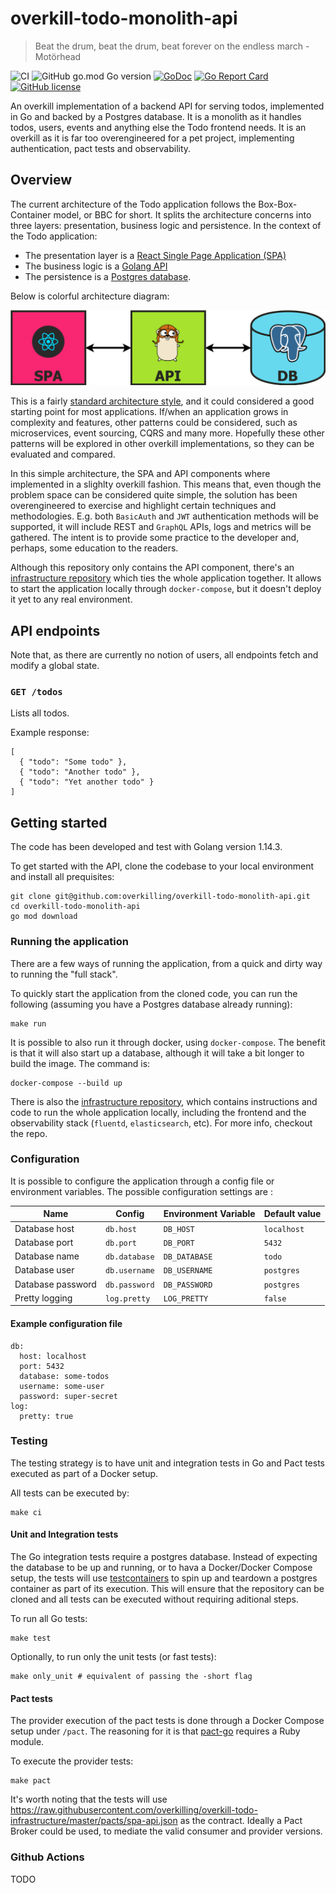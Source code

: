 # overkill-todo-monolith-api

> Beat the drum, beat the drum, beat forever on the endless march - Motörhead

![CI](https://github.com/overkilling/overkill-todo-monolith-api/workflows/CI/badge.svg?branch=master)
![GitHub go.mod Go version](https://img.shields.io/github/go-mod/go-version/overkilling/overkill-todo-monolith-api)
[![GoDoc](https://img.shields.io/badge/godoc-reference-blue.svg?style=flat)](https://godoc.org/github.com/overkilling/overkill-todo-monolith-api)
[![Go Report Card](https://goreportcard.com/badge/github.com/overkilling/overkill-todo-monolith-api)](https://goreportcard.com/report/github.com/overkilling/overkill-todo-monolith-api)
[![GitHub license](https://img.shields.io/github/license/overkilling/overkill-todo-monolith-api)](https://github.com/overkilling/overkill-todo-monolith-api/blob/master/LICENSE)


An overkill implementation of a backend API for serving todos, implemented in Go and backed by a Postgres database.
It is a monolith as it handles todos, users, events and anything else the Todo frontend needs.
It is an overkill as it is far too overengineered for a pet project, implementing authentication, pact tests and observability.

## Overview

The current architecture of the Todo application follows the Box-Box-Container model, or BBC for short.
It splits the architecture concerns into three layers: presentation, business logic and persistence.
In the context of the Todo application:

* The presentation layer is a [React Single Page Application (SPA)](https://github.com/overkilling/overkill-todo-spa-frontend)
* The business logic is a [Golang API](https://github.com/overkilling/overkill-todo-monolith-api)
* The persistence is a [Postgres database](https://www.postgresql.org/).

Below is colorful architecture diagram:

![Diagram](/.github/diagram.png?raw=true)

This is a fairly [standard architecture style](https://martinfowler.com/bliki/PresentationDomainDataLayering.html), and it could considered a good starting point for most applications.
If/when an application grows in complexity and features, other patterns could be considered, such as  microservices, event sourcing, CQRS and many more.
Hopefully these other patterns will be explored in other overkill implementations, so they can be evaluated and compared.

In this simple architecture, the SPA and API components where implemented in a slighlty overkill fashion.
This means that, even though the problem space can be considered quite simple, the solution has been overengineered to exercise and highlight certain techniques and methodologies.
E.g. both `BasicAuth` and `JWT` authentication methods will be supported, it will include REST and `GraphQL` APIs, logs and metrics will be gathered.
The intent is to provide some practice to the developer and, perhaps, some education to the readers.

Although this repository only contains the API component, there's an [infrastructure repository](https://github.com/overkilling/overkill-todo-infrastructure) which ties the whole application together.
It allows to start the application locally through `docker-compose`, but it doesn't deploy it yet to any real environment.

## API endpoints

Note that, as there are currently no notion of users, all endpoints fetch and modify a global state.

### `GET /todos`

Lists all todos.

Example response:

```
[
  { "todo": "Some todo" },
  { "todo": "Another todo" },
  { "todo": "Yet another todo" }
]
```

## Getting started

The code has been developed and test with Golang version 1.14.3.

To get started with the API, clone the codebase to your local environment and install all prequisites:

```
git clone git@github.com:overkilling/overkill-todo-monolith-api.git
cd overkill-todo-monolith-api
go mod download
```

### Running the application

There are a few ways of running the application, from a quick and dirty way to running the "full stack".

To quickly start the application from the cloned code, you can run the following (assuming you have a Postgres database already running):

```
make run
```

It is possible to also run it through docker, using `docker-compose`. The benefit is that it will also start up a database, although it will take a bit longer to build the image. The command is:

```
docker-compose --build up
```

There is also the [infrastructure repository](https://github.com/overkilling/overkill-todo-infrastructure), which contains instructions and code to run the whole application locally, including the frontend and the observability stack (`fluentd`, `elasticsearch`, etc).
For more info, checkout the repo.

### Configuration

It is possible to configure the application through a config file or environment variables.
The possible configuration settings are :

| Name | Config | Environment Variable | Default value |
| ---- | ------ | -------------------- | ------------- |
| Database host | `db.host` | `DB_HOST` | `localhost` |
| Database port | `db.port`| `DB_PORT` | `5432` |
| Database name | `db.database` | `DB_DATABASE` | `todo` |
| Database user | `db.username` | `DB_USERNAME` | `postgres` |
| Database password | `db.password` | `DB_PASSWORD` | `postgres` |
| Pretty logging | `log.pretty` | `LOG_PRETTY` | `false` |


#### Example configuration file

```
db:
  host: localhost
  port: 5432
  database: some-todos
  username: some-user
  password: super-secret
log:
  pretty: true
```


### Testing

The testing strategy is to have unit and integration tests in Go and Pact tests executed as part of a Docker setup.

All tests can be executed by:

```
make ci
```

#### Unit and Integration tests

The Go integration tests require a postgres database.
Instead of expecting the database to be up and running, or to hava a Docker/Docker Compose setup, the tests will use [testcontainers](https://github.com/testcontainers/testcontainers-go) to spin up and teardown a postgres container as part of its execution.
This will ensure that the repository can be cloned and all tests can be executed without requiring aditional steps.

To run all Go tests:

```
make test
```

Optionally, to run only the unit tests (or fast tests):

```
make only_unit # equivalent of passing the -short flag
```

#### Pact tests

The provider execution of the pact tests is done through a Docker Compose setup under `/pact`. The reasoning for it is that [pact-go](https://github.com/pact-foundation/pact-go) requires a Ruby module.

To execute the provider tests:

```
make pact
```

It's worth noting that the tests will use https://raw.githubusercontent.com/overkilling/overkill-todo-infrastructure/master/pacts/spa-api.json as the contract.
Ideally a Pact Broker could be used, to mediate the valid consumer and provider versions.


### Github Actions

TODO
